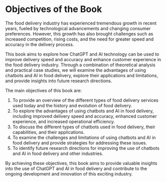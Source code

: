 Objectives of the Book
====================================

The food delivery industry has experienced tremendous growth in recent years, fueled by technological advancements and changing consumer preferences. However, this growth has also brought challenges such as increased competition, rising costs, and the need for greater speed and accuracy in the delivery process.

This book aims to explore how ChatGPT and AI technology can be used to improve delivery speed and accuracy and enhance customer experience in the food delivery industry. Through a combination of theoretical analysis and practical case studies, we will examine the advantages of using chatbots and AI in food delivery, explore their applications and limitations, and provide insights into future research directions.

The main objectives of this book are:

1. To provide an overview of the different types of food delivery services used today and the history and evolution of food delivery.
2. To explore the advantages of using chatbots and AI in food delivery, including improved delivery speed and accuracy, enhanced customer experience, and increased operational efficiency.
3. To discuss the different types of chatbots used in food delivery, their capabilities, and their applications.
4. To examine the challenges and limitations of using chatbots and AI in food delivery and provide strategies for addressing these issues.
5. To identify future research directions for improving the use of chatbots and AI in food delivery and other industries.

By achieving these objectives, this book aims to provide valuable insights into the use of ChatGPT and AI in food delivery and contribute to the ongoing development and innovation of this exciting industry.
